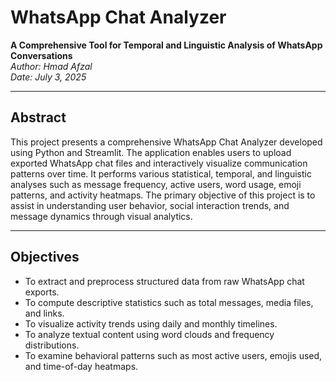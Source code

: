 # WhatsApp Chat Analyzer

**A Comprehensive Tool for Temporal and Linguistic Analysis of WhatsApp Conversations**  
*Author: Hmad Afzal*  
*Date: July 3, 2025*

---

## Abstract

This project presents a comprehensive WhatsApp Chat Analyzer developed using Python and Streamlit. The application enables users to upload exported WhatsApp chat files and interactively visualize communication patterns over time. It performs various statistical, temporal, and linguistic analyses such as message frequency, active users, word usage, emoji patterns, and activity heatmaps. The primary objective of this project is to assist in understanding user behavior, social interaction trends, and message dynamics through visual analytics.

---

## Objectives

- To extract and preprocess structured data from raw WhatsApp chat exports.
- To compute descriptive statistics such as total messages, media files, and links.
- To visualize activity trends using daily and monthly timelines.
- To analyze textual content using word clouds and frequency distributions.
- To examine behavioral patterns such as most active users, emojis used, and time-of-day heatmaps.

